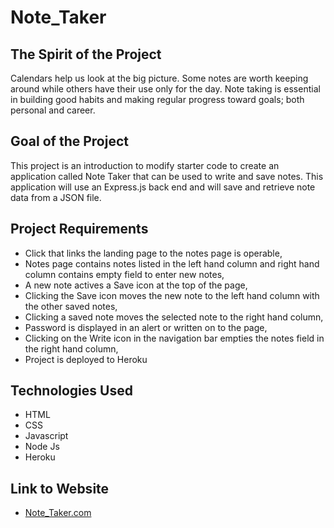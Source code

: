 # Note_Taker

## The Spirit of the Project

Calendars help us look at the big picture. Some notes are worth keeping around while others have their use only for the day. Note taking is essential in building good habits and making regular progress toward goals; both personal and career.

## Goal of the Project

This project is an introduction to modify starter code to create an application called Note Taker that can be used to write and save notes. This application will use an Express.js back end and will save and retrieve note data from a JSON file.

## Project Requirements

- Click that links the landing page to the notes page is operable,
- Notes page contains notes listed in the left hand column and right hand column contains empty field to enter new notes,
- A new note actives a Save icon at the top of the page,
- Clicking the Save icon moves the new note to the left hand column with the other saved notes,
- Clicking a saved note moves the selected note to the right hand column,
- Password is displayed in an alert or written on to the page,
- Clicking on the Write icon in the navigation bar empties the notes field in the right hand column,
- Project is deployed to Heroku

## Technologies Used

- HTML
- CSS
- Javascript
- Node Js
- Heroku

## Link to Website

- [Note_Taker.com](https://diaz-daniel.github.io/Random_Code/)
